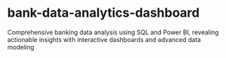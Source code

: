 # bank-data-analytics-dashboard
Comprehensive banking data analysis using SQL and Power BI, revealing actionable insights with interactive dashboards and advanced data modeling
